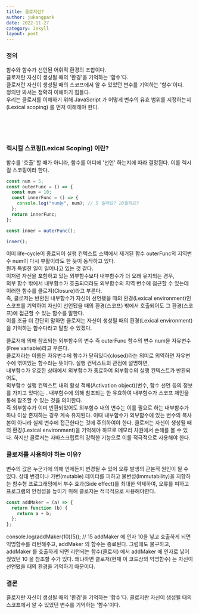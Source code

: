 ```yaml
---
title: 클로저란?
author: jukangpark
date: 2022-11-27
category: Jekyll
layout: post
---
```


### 정의

함수와 함수가 선언된 어휘적 환경의 조합이다.  
클로저란 자신이 생성될 때의 '환경'을 기억하는 '함수'다.  
클로저란 자신이 생성될 때의 스코프에서 알 수 있었던 변수를 기억하는 '함수'이다.  
정의만 봐서는 정확히 이해하기 힘들다.  
우리는 클로저를 이해하기 위해
JavaScript 가 어떻게 변수의 유효 범위를 지정하는지(Lexical scoping) 를 먼저 이해해야 한다.

<br/>
<br/>
<br/>

### 렉시컬 스코핑(Lexical Scoping) 이란?

함수를 '호출' 할 때가 아니라, 함수를 어디에 '선언' 하는지에 따라 결정된다.
이를 렉시컬 스코핑이라 한다.

```javascript
const num = 5;
const outerFunc = () => {
  const num = 10;
  const innerFunc = () => {
    console.log("num는", num); // 5 일까요? 10일까요?
  };
  return innerFunc;
};

const inner = outerFunc();

inner();
```

이미 life-cycle이 종료되어 실행 컨텍스트 스택에서 제거된 함수 outerFunc의 지역변수 num이 다시 부활이라도 한 듯이 동작하고 있다.  
뭔가 특별한 일이 일어나고 있는 것 같다.  
이처럼 자신을 포함하고 있는 외부함수보다 내부함수가 더 오래 유지되는 경우,  
외부 함수 밖에서 내부함수가 호출되더라도
외부함수의 지역 변수에 접근할 수 있는데 이러한 함수를 클로저(Closure)라고 부른다.  
즉, 클로저는 반환된 내부함수가 자신이 선언됐을 때의 환경(Lexical environment)인 스코프를 기억하여
자신이 선언됐을 때의 환경(스코프) 밖에서 호출되어도
그 환경(스코프)에 접근할 수 있는 함수를 말한다.  
이를 조금 더 간단히 말하면 클로저는
자신이 생성될 때의 환경(Lexical environment)을 기억하는 함수다라고 말할 수 있겠다.

클로저에 의해 참조되는 외부함수의 변수 즉 outerFunc 함수의 변수 num을 자유변수(Free variable)라고 부른다.  
클로저라는 이름은 자유변수에 함수가 닫혀있다(closed)라는 의미로 의역하면 자유변수에 엮여있는 함수라는 뜻이다. 실행 컨텍스트의 관점에 설명하면,  
내부함수가 유효한 상태에서 외부함수가 종료하여 외부함수의 실행 컨텍스트가 반환되어도,  
외부함수 실행 컨텍스트 내의 활성 객체(Activation object)(변수, 함수 선언 등의 정보를 가지고 있다)는 .
내부함수에 의해 참조되는 한 유효하여 내부함수가 스코프 체인을 통해 참조할 수 있는 것을 의미한다.  
즉 외부함수가 이미 반환되었어도 외부함수 내의 변수는 이를 필요로 하는 내부함수가 하나 이상 존재하는 경우 계속 유지된다.
이때 내부함수가 외부함수에 있는 변수의 복사본이 아니라 실제 변수에 접근한다는 것에 주의하여야 한다.
클로저는 자신이 생성될 때의 환경(Lexical environment)을 기억해야 하므로 메모리 차원에서 손해를 볼 수 있다.
하지만 클로저는 자바스크립트의 강력한 기능으로 이를 적극적으로 사용해야 한다.

### 클로저를 사용해야 하는 이유?

변수의 값은 누군가에 의해 언제든지 변경될 수 있어
오류 발생의 근본적 원인이 될 수 있다.
상태 변경이나 가변(mutable) 데이터를 피하고 불변성(Immutability)을 지향하는 함수형 프로그래밍에서
부수 효과(Side effect)를 최대한 억제하여,
오류를 피하고 프로그램의 안정성을 높이기 위해 클로저는 적극적으로 사용해야한다.

```javascript
const addMaker = (a) => {
  return function (b) {
    return a + b;
  };
};
```

console.log(addMaker(10)(5)); // 15
addMaker 에 인자 10을 넣고 호출하게 되면
익명함수를 리턴해주고, addMaker 의 함수는 종료된다.
그럼에도 불구하고, addMaker 를 호출하게 되면 리턴되는 함수(클로저) 에서
addMaker 에 인자로 넣어줬었던 10 을 참조할 수가 있다.
왜냐하면 클로저(현재 이 코드상의 익명함수) 는 자신이 선언됐을 때의
환경을 기억하기 때문이다.

### 결론

클로저란 자신이 생성될 때의 '환경'을 기억하는 '함수'다.
클로저란 자신이 생성될 때의 스코프에서 알 수 있었던 변수를 기억하는 '함수'이다.
